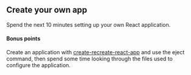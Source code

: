 ## Create your own app

Spend the next 10 minutes setting up your own React application.

#### Bonus points

Create an application with [create-recreate-react-app](https://github.com/facebookincubator/create-react-app) and use the eject command, then spend some time looking through the files used to configure the application.

